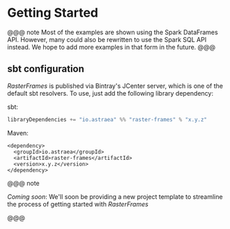 # Getting Started

@@@ note
Most of the examples are shown using the Spark DataFrames API. However, many could also be rewritten to use the Spark SQL API instead. We hope to add more examples in that form in the future.
@@@

## sbt configuration

*RasterFrames* is published via Bintray's JCenter server, which is one of the default sbt resolvers. To use, just add the following library dependency:

sbt:

```scala
libraryDependencies += "io.astraea" %% "raster-frames" % "x.y.z"
```

Maven:

```
<dependency>
  <groupId>io.astraea</groupId>
  <artifactId>raster-frames</artifactId>
  <version>x.y.z</version>
</dependency>
```

@@@ note

*Coming soon*: We'll soon be providing a new project template to streamline the process of getting
started with *RasterFrames* 

@@@
